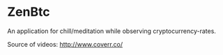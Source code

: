 # ZenBtc

An application for chill/meditation while observing cryptocurrency-rates. 

Source of videos: http://www.coverr.co/ 
